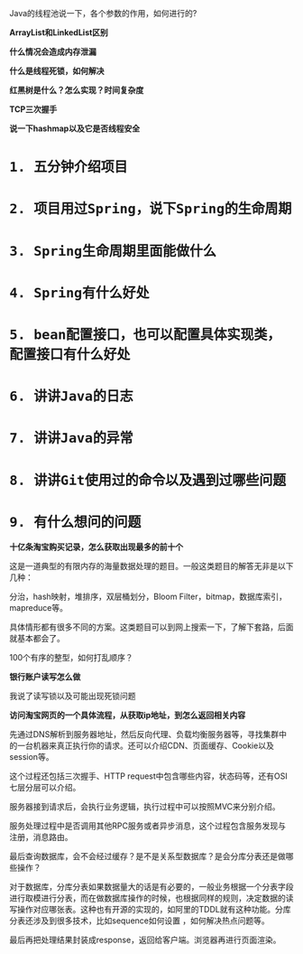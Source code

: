  Java的线程池说一下，各个参数的作用，如何进行的? 

 **ArrayList和LinkedList区别** 

 **什么情况会造成内存泄漏** 

 **什么是线程死锁，如何解决** 

 **红黑树是什么？怎么实现？时间复杂度** 

 **TCP三次握手** 

 **说一下hashmap以及它是否线程安全** 

# `1. 五分钟介绍项目`

# `2. 项目用过Spring，说下Spring的生命周期`

# `3. Spring生命周期里面能做什么`

# `4. Spring有什么好处`

# `5. bean配置接口，也可以配置具体实现类，配置接口有什么好处`

# `6. 讲讲Java的日志`

# `7. 讲讲Java的异常`

# `8. 讲讲Git使用过的命令以及遇到过哪些问题`

# `9. 有什么想问的问题`

**十亿条淘宝购买记录，怎么获取出现最多的前十个**

这是一道典型的有限内存的海量数据处理的题目。一般这类题目的解答无非是以下几种：

分治，hash映射，堆排序，双层桶划分，Bloom Filter，bitmap，数据库索引，mapreduce等。

具体情形都有很多不同的方案。这类题目可以到网上搜索一下，了解下套路，后面就基本都会了。

 

100个有序的整型，如何打乱顺序？ 



**银行账户读写怎么做**

我说了读写锁以及可能出现死锁问题





**访问淘宝网页的一个具体流程，从获取ip地址，到怎么返回相关内容**

先通过DNS解析到服务器地址，然后反向代理、负载均衡服务器等，寻找集群中的一台机器来真正执行你的请求。还可以介绍CDN、页面缓存、Cookie以及session等。

这个过程还包括三次握手、HTTP request中包含哪些内容，状态码等，还有OSI七层分层可以介绍。

服务器接到请求后，会执行业务逻辑，执行过程中可以按照MVC来分别介绍。

服务处理过程中是否调用其他RPC服务或者异步消息，这个过程包含服务发现与注册，消息路由。

最后查询数据库，会不会经过缓存？是不是关系型数据库？是会分库分表还是做哪些操作？

对于数据库，分库分表如果数据量大的话是有必要的，一般业务根据一个分表字段进行取模进行分表，而在做数据库操作的时候，也根据同样的规则，决定数据的读写操作对应哪张表。这种也有开源的实现的，如阿里的TDDL就有这种功能。分库分表还涉及到很多技术，比如sequence如何设置 ，如何解决热点问题等。

最后再把处理结果封装成response，返回给客户端。浏览器再进行页面渲染。